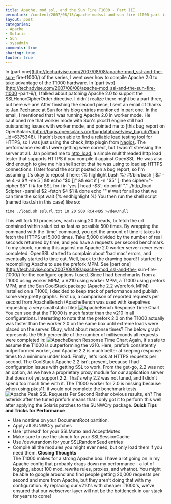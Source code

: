 ```yaml
---
title: Apache, mod_ssl, and the Sun Fire T1000 - Part III
permalink: /content/2007/08/15/apache-modssl-and-sun-fire-t1000-part-iii
layout: post
categories:
- Apache
- Solaris
- Sun
- sysadmin
comments: true
sharing: true
footer: true
---
```

In [part one](http://techadvise.com/2007/08/08/apache-mod_ssl-and-the-sun-
fire-t1000/) of the series, I went over how to compile Apache 2.0 to take
advantage of the T1000 hardware. In [part
two](http://techadvise.com/2007/08/08/apache-mod_ssl-and-the-sun-fire-t1000
-part-ii/), I talked about patching Apache 2.0 to support the
SSLHonorCipherOrder directive. I didn't realize there might be a part three,
but here we are! After finishing the second piece, I sent an email of thanks
to [Jan Pechanec](http://blogs.sun.com/janp/) at Sun for his blog entries
mentioned in part one. In the email, I mentioned that I was running Apache 2.0
in worker mode. He cautioned me that worker mode with Sun's pkcs11 engine
still had outstanding issues with worker mode, and pointed me to [this bug
report on OpenSolaris](http://bugs.opensolaris.org/bugdatabase/view_bug.do?bug
_id=6375348). I hadn't been able to find a reliable load testing tool for
HTTPS, so I was just using the check_http plugin from
[Nagios](http://www.nagios.org). The performance results I were getting were
correct, but I wasn't stressing the server at all. Jan pointed me to
[http_load](http://www.acme.com/software/http_load/), a simple multithreaded
http load tester that supports HTTPS if you compile it against OpenSSL. He was
also kind enough to give me his shell script that he was using to load up
HTTPS connections. I later found the script posted on a bug report, so I'm
assuming it's okay to repost it here: {% highlight bash %} #!/bin/bash [ $#
-ne 4 -a $# -ne 5 ] && echo "$0  []" && exit if [ -n "$5" ]; then
cipher="-cipher $5" fi # for SSL for i in `yes | head -$3`; do printf "."
./http_load $cipher -parallel $2 -fetch $4 $1 & done echo "" # wait for all so
that we can time the script wait {% endhighlight %} You then run the shell
script (named load.sh in this case) like so:

    
    
    time ./load.sh sslurl.txt 10 20 500 RC4-MD5 >/dev/null

This will fork 10 processes, each using 20 threads, to fetch the url contained
within sslurl.txt as fast as possible 500 times. By wrapping the command with
the 'time' command, you get the amount of time it takes to fetch the HTTPS url
5,000 times. Take 5,000 divided by the number of real seconds returned by
time, and you have a requests per second benchmark. To my shock, running this
against my Apache 2.0 worker server never even completed. OpenSSL started to
complain about 'bad mac' errors, and eventually started to time out. Well,
back to the drawing board! I started by recompiling Apache to use the prefork
MPM. See [part one](http://techadvise.com/2007/08/08/apache-mod_ssl-and-the-
sun-fire-t1000/) for the configure options I used. Since I had benchmarks from
a T1000 using worker MPM, a V210 using worker MPM, a T1000 using prefork MPM,
and the [Sun CoolStack package](http://cooltools.sunsource.net/coolstack/)
(Apache 2.2 w/prefork MPM) installed on a T1000, I decided to keep track of
performance and publish some very pretty graphs. First up, a comparison of
reported requests per second from ApacheBench (ApacheBench was used with
keepalives requesting a very small static file): ![ApacheBench Response Time
Chart](http://www.techadvise.com/images/abrs.gif) You can see that the T1000
is much faster than the v210 in all configurations. Interesting to note that
the prefork 2.0 on the T1000 actually was faster than the worker 2.0 on the
same box until extreme loads were placed on the server. Okay, what about
response times? The below graph represents the 95th percentile of the number
of milliseconds all requests were completed in: ![ApacheBench Response Time
Chart](http://www.techadvise.com/images/abrt.gif) Again, it's safe to assume
the T1000 is outperforming the v210. Here, prefork consistently outperformed
worker, and Apache 2.2 is much better at keeping response times to a minimum
under load. Finally, let's look at HTTPS requests per second. The CoolStack
Apache 2.2 isn't present, because I had configuration issues with getting SSL
to work. From the get-go, 2.2 was not an option, as we have a proprietary
proxy module for our application server that does not yet support 2.2. That's
why 2.2 was not tuned, and I didn't spend too much time with it. The T1000
worker for 2.0 is missing because when using pkcs11, it would not complete the
benchmark tests. ![Apache Peak SSL Requests Per
Second](http://www.techadvise.com/images/apsrs.gif) Rather obvious results,
eh? The asterisk after the tuned prefork means that I only got it to perform
this well after applying the Solaris patches to the SUNWCry package. **Quick
Tips and Tricks for Performance**

  * Use noatime on your DocumentRoot partition.
  * Apply all SUNWCry patches
  * Use 'pthread' for your SSLMutex and AcceptMutex
  * Make sure to use the shmcb for your SSLSessionCache
  * Use /dev/urandom for your SSLRandomSeed entries
  * Compile all the modules you might ever need, but only load them if you need them.
**Closing Thoughts**  
The T1000 makes for a strong Apache box. I have a lot going on in my Apache
config that probably drags down my performance - a lot of logging, about 100
mod_rewrite rules, proxies, and whatnot. You might be able to google around
and find people getting 20,000 requests per second and more from Apache, but
they aren't doing that with my configuration. By replacing our v210's with
cheaper T1000's, we've ensured that our webserver layer will not be the
bottleneck in our stack for years to come!

